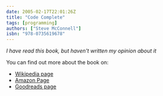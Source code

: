 ```yaml
--- 
date: 2005-02-17T22:01:26Z
title: "Code Complete"
tags: [programming]
authors: ["Steve McConnell"]
isbn: "978-0735619678"
---
```


_I have read this book, but haven't written my opinion about it_
 
You can find out more about the book on:
  
  - [Wikipedia page](https://en.wikipedia.org/wiki/Code_Complete)
  - [Amazon Page](https://www.amazon.com.mx/Code-Complete-Steve-McConnell/dp/0735619670/)
  - [Goodreads page](https://www.goodreads.com/book/show/4845.Code_Complete)
